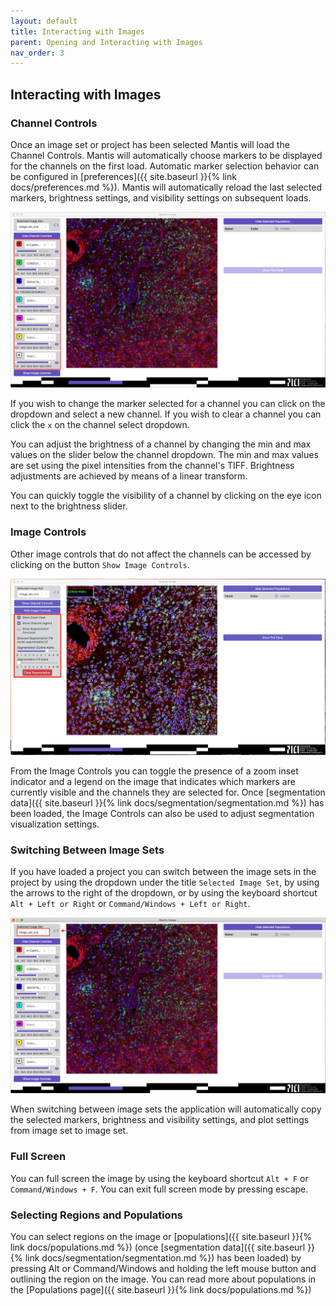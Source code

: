 ```yaml
---
layout: default
title: Interacting with Images
parent: Opening and Interacting with Images
nav_order: 3
---
```


## Interacting with Images

### Channel Controls

Once an image set or project has been selected Mantis will load the Channel Controls. Mantis will automatically choose markers to be displayed for the channels on the first load. Automatic marker selection behavior can be configured in [preferences]({{ site.baseurl }}{% link docs/preferences.md %}). Mantis will automatically reload the last selected markers, brightness settings, and visibility settings on subsequent loads.

![Channel Controls](../../assets/images/channel_controls.png)

If you wish to change the marker selected for a channel you can click on the dropdown and select a new channel. If you wish to clear a channel you can click the `x` on the channel select dropdown.

You can adjust the brightness of a channel by changing the min and max values on the slider below the channel dropdown. The min and max values are set using the pixel intensities from the channel's TIFF. Brightness adjustments are achieved by means of a linear transform.

You can quickly toggle the visibility of a channel by clicking on the eye icon next to the brightness slider.

### Image Controls

Other image controls that do not affect the channels can be accessed by clicking on the button `Show Image Controls`.

![Image Controls](../../assets/images/image_controls.png)

From the Image Controls you can toggle the presence of a zoom inset indicator and a legend on the image that indicates which markers are currently visible and the channels they are selected for. Once [segmentation data]({{ site.baseurl }}{% link docs/segmentation/segmentation.md %}) has been loaded, the Image Controls can also be used to adjust segmentation visualization settings.

### Switching Between Image Sets

If you have loaded a project you can switch between the image sets in the project by using the dropdown under the title `Selected Image Set`, by using the arrows to the right of the dropdown, or by using the keyboard shortcut `Alt + Left or Right` or `Command/Windows + Left or Right`.

![Switching Image Sets](../../assets/images/switching_image_sets.png)

When switching between image sets the application will automatically copy the selected markers, brightness and visibility settings, and plot settings from image set to image set.

### Full Screen

You can full screen the image by using the keyboard shortcut `Alt + F` or `Command/Windows + F`. You can exit full screen mode by pressing escape.

### Selecting Regions and Populations

You can select regions on the image or [populations]({{ site.baseurl }}{% link docs/populations.md %}) (once [segmentation data]({{ site.baseurl }}{% link docs/segmentation/segmentation.md %}) has been loaded) by pressing Alt or Command/Windows and holding the left mouse button and outlining the region on the image. You can read more about populations in the [Populations page]({{ site.baseurl }}{% link docs/populations.md %})
